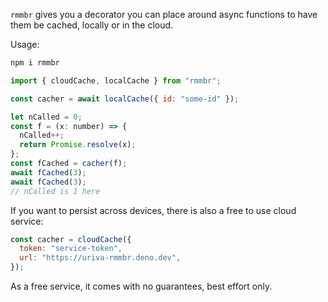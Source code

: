 `rmmbr` gives you a decorator you can place around async functions to have them be cached, locally or in the cloud.

Usage:

```sh
npm i rmmbr
```

```js
import { cloudCache, localCache } from "rmmbr";

const cacher = await localCache({ id: "some-id" });

let nCalled = 0;
const f = (x: number) => {
  nCalled++;
  return Promise.resolve(x);
};
const fCached = cacher(f);
await fCached(3);
await fCached(3);
// nCalled is 1 here
```

If you want to persist across devices, there is also a free to use cloud service:

```js
const cacher = cloudCache({
  token: "service-token",
  url: "https://uriva-rmmbr.deno.dev",
});
```

As a free service, it comes with no guarantees, best effort only.
